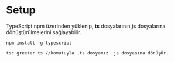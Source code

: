 # Setup

TypeScript npm üzerinden yüklenip, **ts** dosyalarının **js** dosyalarına dönüştürülmelerini sağlayabilir.

```
npm install -g typescript
```

```
tsc greeter.ts //komutuyla .ts dosyamız .js dosyasına dönüşür.
```

